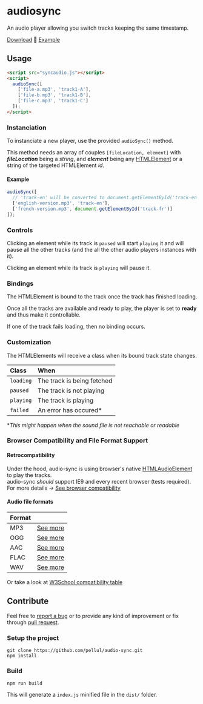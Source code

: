 # audiosync

An audio player allowing you switch tracks keeping the same timestamp.

[Download](https://raw.githubusercontent.com/pellul/audio-sync/dist/index.js)
🔀
[Example](https://github.com/pellul/audio-sync/examples/index.html)

## Usage

```html
<script src="syncaudio.js"></script>
<script>
  audioSync([
    ['file-a.mp3', 'track1-A'],
    ['file-b.mp3', 'track1-B'],
    ['file-c.mp3', 'track1-C']
  ]);
</script>
```

### Instanciation

To instanciate a new player, use the provided `audioSync()` method.

This method needs an array of couples `[fileLocation, element]` with
***fileLocation*** being a *string*, and ***element*** being any
[HTMLElement](https://developer.mozilla.org/en-US/docs/Web/API/HTMLElement) or
a string of the targeted HTMLElement *id*.

#### Example

```javascript
audioSync([
  // 'track-en' will be converted to document.getElementById('track-en')
  ['english-version.mp3', 'track-en'],
  ['french-version.mp3', document.getElementById('track-fr')]
]);
```

### Controls

Clicking an element while its track is `paused` will start `playing` it and will
pause all the other tracks (and the all the other audio players instances with
it).

Clicking an element while its track is `playing` will pause it.

### Bindings

The HTMLElement is bound to the track once the track has finished loading.

Once all the tracks are available and ready to play, the player is set to
**ready** and thus make it controllable.

If one of the track fails loading, then no binding occurs.

### Customization

The HTMLElements will receive a class when its bound track state changes.

| Class     |  When                      |
| :-------- | :------------------------- |
| `loading` | The track is being fetched |
| `paused`  | The track is not playing   |
| `playing` | The track is playing       |
| `failed`  | An error has occured*      |

\**This might happen when the sound file is not reachable or readable*

### Browser Compatibility and File Format Support

#### Retrocompatibility

Under the hood, audio-sync is using browser's native
[HTMLAudioElement](https://developer.mozilla.org/en-US/docs/Web/API/HTMLAudioElement)
to play the tracks.\
audio-sync *should* support IE9 and every recent browser (tests required).\
For more details → [See browser compatibility](https://caniuse.com/#feat=mdn-api_htmlaudioelement)

#### Audio file formats

| Format |     |
| -------| --- |
| MP3    | [See more](https://caniuse.com/#feat=mp3) |
| OGG    | [See more](https://caniuse.com/#feat=ogg-vorbis) |
| AAC    | [See more](https://caniuse.com/#feat=aac) |
| FLAC   | [See more](https://caniuse.com/#feat=flac) |
| WAV    | [See more](https://caniuse.com/#feat=wav) |

Or take a look at [W3School compatibility table](https://www.w3schools.com/tags/tag_audio.asp)

## Contribute

Feel free to [report a bug](https://github.com/pellul/audio-sync/issues/new) or to
provide any kind of improvement or fix through
[pull request](https://github.com/pellul/audio-sync/compare).

### Setup the project

```shell
git clone https://github.com/pellul/audio-sync.git
npm install
```

### Build

```shell
npm run build
```

This will generate a `index.js` minified file in the `dist/` folder.
